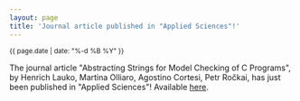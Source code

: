 ```yaml
---
layout: page
title: 'Journal article published in "Applied Sciences"!'
---
```


<small>{{ page.date | date: "%-d %B %Y" }}</small>

The journal article "Abstracting Strings for Model Checking of C Programs", by Henrich Lauko, Martina Olliaro, Agostino Cortesi, Petr Roc̆kai, has just been published in "Applied Sciences"! Available [here](https://doi.org/10.3390/app10217853).
